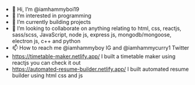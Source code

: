 - 👋 Hi, I’m @iamhammyboi19
- 👀 I’m interested in programming
- 🌱 I’m currently building projects
- 💞️ I’m looking to collaborate on anything relating to html, css, reactjs, sass/scss, JavaScript, node js, express js, mongodb/mongoose, electron js, c++ and python  
- 📫 How to reach me @iamhammyboy IG and @iamhammycurry1 Twitter
- https://timetable-maker.netlify.app/ I built a timetable maker using reactjs you can check it out
- https://automated-resume-builder.netlify.app/ I built automated resume builder using html css and js

<!---
iamhammyboi19/iamhammyboi19 is a ✨ special ✨ repository because its `README.md` (this file) appears on your GitHub profile.
You can click the Preview link to take a look at your changes.
--->
